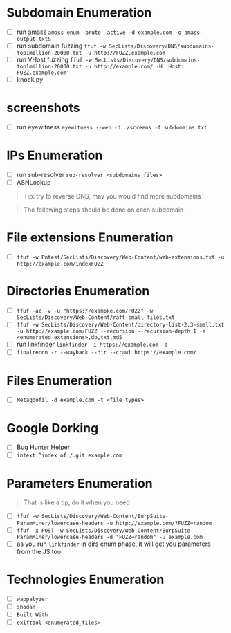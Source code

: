 # Subdomain Enumeration
- [ ] run amass `amass enum -brute -active -d example.com -o amass-output.txt&`
- [ ] run subdomain fuzzing `ffuf -w SecLists/Discovery/DNS/subdomains-top1million-20000.txt -u http://FUZZ.example.com`
- [ ] run VHost fuzzing `ffuf -w SecLists/Discovery/DNS/subdomains-top1million-20000.txt -u http://example.com/ -H 'Host: FUZZ.example.com'`
- [ ] knock.py <domain>
# screenshots
- [ ] run eyewitness `eyewitness --web -d ./screens -f subdomains.txt`
# IPs Enumeration
- [ ] run sub-resolver `sub-resolver <subdomains_files>`
- [ ] ASNLookup
> Tip: try to reverse DNS, may you would find more subdomains <br>

> The following steps should be done on each subdomain
# File extensions Enumeration
- [ ] `ffuf -w Pntest/SecLists/Discovery/Web-Content/web-extensions.txt -u http://example.com/indexFUZZ`
# Directories Enumeration
- [ ] `ffuf -ac -v -u "https://exampke.com/FUZZ" -w SecLists/Discovery/Web-Content/raft-small-files.txt`
- [ ] `ffuf -w SecLists/Discovery/Web-Content/directory-list-2.3-small.txt -u http://example.com/FUZZ --recursion --recursion-depth 1 -e <enumerated_extensions>,db,txt,md5`
- [ ] run linkfinder `linkfinder -i https://example.com -d`
- [ ] `finalrecon -r --wayback --dir --crawl https://example.com/`
# Files Enumeration
- [ ] `Metagoofil -d example.com -t <file_types>`
# Google Dorking
- [ ] [Bug Hunter Helper](https://dorks.faisalahmed.me/)
- [ ] `intext:”index of /.git example.com`
# Parameters Enumeration
> That is like a tip, do it when you need
- [ ] `ffuf -w SecLists/Discovery/Web-Content/BurpSuite-ParamMiner/lowercase-headers -u http://example.com/?FUZZ=random`
- [ ] `ffuf -x POST -w SecLists/Discovery/Web-Content/BurpSuite-ParamMiner/lowercase-headers -d "FUZZ=random" -u example.com`
- [ ] as you run `linkfinder` in dirs enum phase, it will get you parameters from the JS too
# Technologies Enumeration
- [ ] `wappalyzer`
- [ ] `shodan`
- [ ] `Built With`
- [ ] `exiftool <enumerated_files>`
